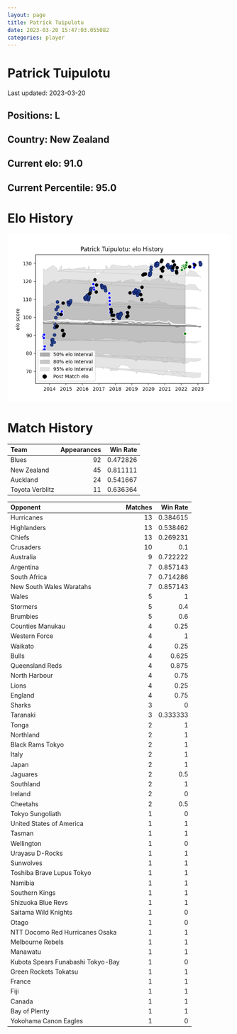 ```yaml
---  
layout: page  
title: Patrick Tuipulotu  
date: 2023-03-20 15:47:03.055082  
categories: player  
---
```

# Patrick Tuipulotu


Last updated: 2023-03-20
## Positions: L

## Country: New Zealand

## Current elo: 91.0

## Current Percentile: 95.0

# Elo History


![elo history](history_PatrickTuipulotu.png)
# Match History


| Team            |   Appearances |   Win Rate |
|:----------------|--------------:|-----------:|
| Blues           |            92 |   0.472826 |
| New Zealand     |            45 |   0.811111 |
| Auckland        |            24 |   0.541667 |
| Toyota Verblitz |            11 |   0.636364 |

| Opponent                          |   Matches |   Win Rate |
|:----------------------------------|----------:|-----------:|
| Hurricanes                        |        13 |   0.384615 |
| Highlanders                       |        13 |   0.538462 |
| Chiefs                            |        13 |   0.269231 |
| Crusaders                         |        10 |   0.1      |
| Australia                         |         9 |   0.722222 |
| Argentina                         |         7 |   0.857143 |
| South Africa                      |         7 |   0.714286 |
| New South Wales Waratahs          |         7 |   0.857143 |
| Wales                             |         5 |   1        |
| Stormers                          |         5 |   0.4      |
| Brumbies                          |         5 |   0.6      |
| Counties Manukau                  |         4 |   0.25     |
| Western Force                     |         4 |   1        |
| Waikato                           |         4 |   0.25     |
| Bulls                             |         4 |   0.625    |
| Queensland Reds                   |         4 |   0.875    |
| North Harbour                     |         4 |   0.75     |
| Lions                             |         4 |   0.25     |
| England                           |         4 |   0.75     |
| Sharks                            |         3 |   0        |
| Taranaki                          |         3 |   0.333333 |
| Tonga                             |         2 |   1        |
| Northland                         |         2 |   1        |
| Black Rams Tokyo                  |         2 |   1        |
| Italy                             |         2 |   1        |
| Japan                             |         2 |   1        |
| Jaguares                          |         2 |   0.5      |
| Southland                         |         2 |   1        |
| Ireland                           |         2 |   0        |
| Cheetahs                          |         2 |   0.5      |
| Tokyo Sungoliath                  |         1 |   0        |
| United States of America          |         1 |   1        |
| Tasman                            |         1 |   1        |
| Wellington                        |         1 |   0        |
| Urayasu D-Rocks                   |         1 |   1        |
| Sunwolves                         |         1 |   1        |
| Toshiba Brave Lupus Tokyo         |         1 |   1        |
| Namibia                           |         1 |   1        |
| Southern Kings                    |         1 |   1        |
| Shizuoka Blue Revs                |         1 |   1        |
| Saitama Wild Knights              |         1 |   0        |
| Otago                             |         1 |   0        |
| NTT Docomo Red Hurricanes Osaka   |         1 |   1        |
| Melbourne Rebels                  |         1 |   1        |
| Manawatu                          |         1 |   1        |
| Kubota Spears Funabashi Tokyo-Bay |         1 |   0        |
| Green Rockets Tokatsu             |         1 |   1        |
| France                            |         1 |   1        |
| Fiji                              |         1 |   1        |
| Canada                            |         1 |   1        |
| Bay of Plenty                     |         1 |   1        |
| Yokohama Canon Eagles             |         1 |   0        |